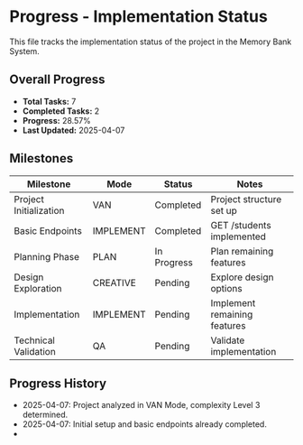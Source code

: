 # Progress - Implementation Status

This file tracks the implementation status of the project in the Memory Bank System.

## Overall Progress

- **Total Tasks:** 7
- **Completed Tasks:** 2
- **Progress:** 28.57%
- **Last Updated:** 2025-04-07

## Milestones

| Milestone                  | Mode       | Status    | Notes                          |
|----------------------------|------------|-----------|--------------------------------|
| Project Initialization     | VAN        | Completed | Project structure set up       |
| Basic Endpoints            | IMPLEMENT  | Completed | GET /students implemented      |
| Planning Phase             | PLAN       | In Progress | Plan remaining features        |
| Design Exploration         | CREATIVE   | Pending     | Explore design options         |
| Implementation             | IMPLEMENT  | Pending     | Implement remaining features   |
| Technical Validation       | QA         | Pending     | Validate implementation        |

## Progress History

- 2025-04-07: Project analyzed in VAN Mode, complexity Level 3 determined.
- 2025-04-07: Initial setup and basic endpoints already completed.
- 